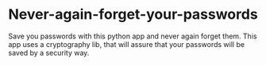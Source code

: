 # Never-again-forget-your-passwords
Save you passwords with this python app and never again forget them. 
This app uses a cryptography lib, that will assure that your passwords will be saved by a security way. 
